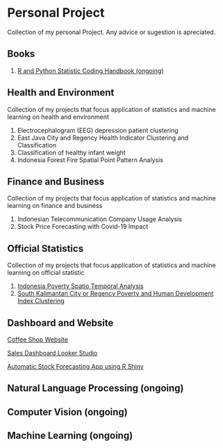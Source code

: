 # Personal Project
Collection of my personal Project. Any advice or sugestion is apreciated.

## Books
1.  [R and Python Statistic Coding Handbook (ongoing)](https://aufarromeo.github.io/book-project/)

## Health and Environment
Collection of my projects that focus application of statistics and machine learning on health and environment
1.	Electrocephalogram (EEG) depression patient clustering
2.	East Java City and Regency Health Indicator Clustering and Classification
3.	Classification of healthy infant weight
4.	Indonesia Forest Fire Spatial Point Pattern Analysis

## Finance and Business
Collection of my projects that focus application of statistics and machine learning on finance and business
1. Indonesian Telecommunication Company Usage Analysis
2. Stock Price Forecasting with Covid-19 Impact

## Official Statistics
Collection of my projects that focus application of statistics and machine learning on official statistic
1. [Indonesia Poverty Spatio Temporal Analysis](https://github.com/aufarromeo/Personal_Project/blob/main/Indonesia%20Poverty%20Spatio%20Temporal%20Analysis/NSC_Makalah_SD2024010000330.pdf)
2. [South Kalimantan City or Regency Poverty and Human Development Index Clustering](https://github.com/aufarromeo/Personal_Project/blob/main/South%20Kalimantan%20City%20or%20Regency%20Clustering/Revisi_PaparanEASOffstatkelasA_M.%20Difa.pdf)

## Dashboard and Website
[Coffee Shop Website](https://km-feb24-jayapura-18-eight.vercel.app/)

[Sales Dashboard Looker Studio](https://lookerstudio.google.com/reporting/a01cf52f-18e4-4416-9ea6-36b671c925e6)

[Automatic Stock Forecasting App using R Shiny](https://w4nasc-akhmad0aufar0romeo0bakhtiar.shinyapps.io/Stock_Forecasting/)


## Natural Language Processing (ongoing)

## Computer Vision (ongoing)

## Machine Learning (ongoing)


